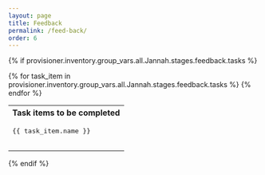 ```yaml
---
layout: page
title: Feedback
permalink: /feed-back/
order: 6
---
```

{% if provisioner.inventory.group_vars.all.Jannah.stages.feedback.tasks %}
<table>
  <tr>
        <th>
         Task items to be completed
        </th>
  </tr>
{% for task_item in provisioner.inventory.group_vars.all.Jannah.stages.feedback.tasks %}
        <tr>
            <td><pre>
{{ task_item.name }}
               </pre>
            </td>
        </tr>
{% endfor %}
</table>
{% endif %}
